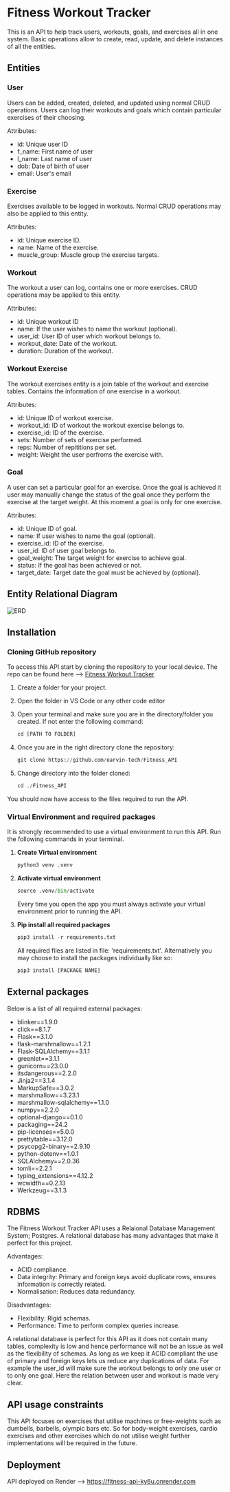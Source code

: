 # Fitness Workout Tracker

This is an API to help track users, workouts, goals, and exercises all in one system. Basic operations allow to create, read, update, and delete instances of all the entities.


## Entities

### User
Users can be added, created, deleted, and updated using normal CRUD operations. Users can log their workouts and goals which contain particular exercises of their choosing.

Attributes:
- id: Unique user ID
- f_name: First name of user
- l_name: Last name of user
- dob: Date of birth of user
- email: User's email

### Exercise
Exercises available to be logged in workouts. Normal CRUD operations may also be applied to this entity.

Attributes:
- id: Unique exercise ID.
- name: Name of the exercise.
- muscle_group: Muscle group the exercise targets.

### Workout
The workout a user can log, contains one or more exercises. CRUD operations may be applied to this entity.

Attributes:
- id: Unique workout ID
- name: If the user wishes to name the workout (optional).
- user_id: User ID of user which workout belongs to.
- workout_date: Date of the workout.
- duration: Duration of the workout.

### Workout Exercise
The workout exercises entity is a join table of the workout and exercise tables. Contains the information of one exercise in a workout.

Attributes:
- id: Unique ID of workout exercise.
- workout_id: ID of workout the workout exercise belongs to.
- exercise_id: ID of the exercise.
- sets: Number of sets of exercise performed.
- reps: Number of repititions per set.
- weight: Weight the user perfroms the exercise with.
  
### Goal
A user can set a particular goal for an exercise. Once the goal is achieved it user may manually change the status of the goal once they perform the exercise at the target weight. At this moment a goal is only for one exercise.

Attributes:
- id: Unique ID of goal.
- name: If user wishes to name the goal (optional).
- exercise_id: ID of the exercise.
- user_id: ID of user goal belongs to.
- goal_weight: The target weight for exercise to achieve goal.
- status: If the goal has been achieved or not.
- target_date: Target date the goal must be achieved by (optional).

## Entity Relational Diagram
![ERD](Fitness_ERD[updated2].png)

## Installation

### Cloning GitHub repository

To access this API start by cloning the repository to your local device. The repo can be found here --> [Fitness Workout Tracker](https://github.com/earvin-tech/Fitness_API)

1. Create a folder for your project.

2. Open the folder in VS Code or any other code editor

3. Open your terminal and make sure you are in the directory/folder you created. If not enter the following command:
    ```py
    cd [PATH TO FOLDER]
    ```
4. Once you are in the right directory clone the repository:
    ```py
    git clone https://github.com/earvin-tech/Fitness_API
    ```
5. Change directory into the folder cloned:
    ```py
    cd ./Fitness_API
    ```
You should now have access to the files required to run the API.


### Virtual Environment and required packages
It is strongly recommended to use a virtual environment to run this API. Run the following commands in your terminal.

1. **Create Virtual environment**
    ```py
    python3 venv .venv
    ```
2. **Activate virtual environment**
    ```py
    source .venv/bin/activate
    ```
    Every time you open the app you must always activate your virtual environment prior to running the API.

3. **Pip install all required packages**
    ```py
    pip3 install -r requirements.txt
    ```
    All required files are listed in file: 'requirements.txt'. Alternatively you may choose to install the packages individually like so:

    ```py
    pip3 install [PACKAGE NAME]
    ```

## External packages
Below is a list of all required external packages:

- blinker==1.9.0
- click==8.1.7
- Flask==3.1.0
- flask-marshmallow==1.2.1
- Flask-SQLAlchemy==3.1.1
- greenlet==3.1.1
- gunicorn==23.0.0
- itsdangerous==2.2.0
- Jinja2==3.1.4
- MarkupSafe==3.0.2
- marshmallow==3.23.1
- marshmallow-sqlalchemy==1.1.0
- numpy==2.2.0
- optional-django==0.1.0
- packaging==24.2
- pip-licenses==5.0.0
- prettytable==3.12.0
- psycopg2-binary==2.9.10
- python-dotenv==1.0.1
- SQLAlchemy==2.0.36
- tomli==2.2.1
- typing_extensions==4.12.2
- wcwidth==0.2.13
- Werkzeug==3.1.3

## RDBMS
The Fitness Workout Tracker API uses a Relaional Database Management System; Postgres. A relational database has many advantages that make it perfect for this project.

Advantages:
- ACID compliance.
- Data integrity: Primary and foreign keys avoid duplicate rows, ensures information is correctly related.
- Normalisation: Reduces data redundancy.
  
Disadvantages:
- Flexibility: Rigid schemas.
- Performance: Time to perform complex queries increase.

A relational database is perfect for this API as it does not contain many tables, complexity is low and hence performance will not be an issue as well as the flexibility of schemas. As long as we keep it ACID compliant the use of primary and foreign keys lets us reduce any duplications of data. For example the user_id will make sure the workout belongs to only one user or to only one goal. Here the relation between user and workout is made very clear.

## API usage constraints
This API focuses on exercises that utilise machines or free-weights such as dumbells, barbells, olympic bars etc. So for body-weight exercises, cardio exercises and other exercises which do not utilise weight further implementations will be required in the future.


## Deployment
API deployed on Render --> https://fitness-api-ky6u.onrender.com
